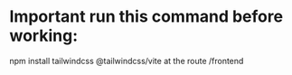 # Important run this command before working:
npm install tailwindcss @tailwindcss/vite 
at the route /frontend
